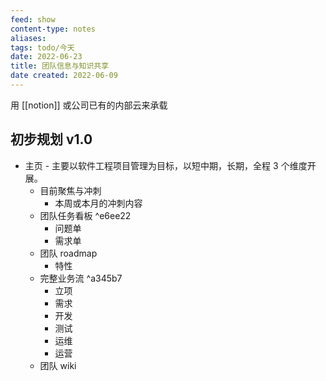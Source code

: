 ```yaml
---
feed: show
content-type: notes
aliases: 
tags: todo/今天
date: 2022-06-23
title: 团队信息与知识共享
date created: 2022-06-09
---
```


用 [[notion]] 或公司已有的内部云来承载

## 初步规划 v1.0

- 主页 - 主要以软件工程项目管理为目标，以短中期，长期，全程 3 个维度开展。
	- 目前聚焦与冲刺
		- 本周或本月的冲刺内容
	- 团队任务看板 ^e6ee22
		- 问题单
		- 需求单
	- 团队 roadmap
		- 特性
	- 完整业务流 ^a345b7
		- 立项
		- 需求
		- 开发
		- 测试
		- 运维
		- 运营
	- 团队 wiki
